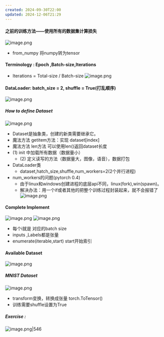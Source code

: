```yaml
---
created: 2024-09-30T22:00
updated: 2024-12-06T21:29
---
```


#### 之前的训练方法——使用所有的数据集计算损失
![image.png](https://gitee.com/zhang-junjie123/picture/raw/master/image/20240930220336.png)
- from_numpy 将numpy转为tensor
#### Terminology : Epoch ,Batch-size,Iterations

- Iterations = Total-size / Batch-size
![image.png](https://gitee.com/zhang-junjie123/picture/raw/master/image/20240930220548.png)

#### DataLoader: batch_size = 2, shuffle = True(打乱顺序)

![image.png](https://gitee.com/zhang-junjie123/picture/raw/master/image/20240930220753.png)

##### How to define Dataset
![image.png](https://gitee.com/zhang-junjie123/picture/raw/master/image/20240930220901.png)

- Dataset是抽象类，创建的新类需要继承它。
- 魔法方法 getitem方法：实现 dataset\[index]
- 魔法方法 len方法 可以使用len()返回dataset长度
- (1) init 中加载所有数据（数据量小）
	- (2) 定义读写的方法（数据量大，图像，语音），数据打包
- DataLoader类
	- dataset,hatch_size,shuffle,num_workers=2(2个并行进程)
- num_workers的问题(pytorch 0.4)
	- 由于linux和windows创建进程的底层api不同，linux(fork),win(spawn)。
	- 解决办法：用一个if或者其他的把整个训练过程封装起来，就不会报错了
![image.png](https://gitee.com/zhang-junjie123/picture/raw/master/image/20240930222212.png)

#### Complete Implement
![image.png](https://gitee.com/zhang-junjie123/picture/raw/master/image/20240930222528.png)
![image.png](https://gitee.com/zhang-junjie123/picture/raw/master/image/20240930222632.png)
- 每个i就是 对应的batch size
- inputs ,Labels都是张量
- enumerate(iterable,start) start开始索引


#### Available Dataset
![image.png](https://gitee.com/zhang-junjie123/picture/raw/master/image/20240930223422.png)


##### MNIST Dataset

![image.png](https://gitee.com/zhang-junjie123/picture/raw/master/image/20240930223605.png)
- transform变换，转换成张量 torch.ToTensor()
- 训练需要shuffle设置为True


##### Exercise :

![image.png|546](https://gitee.com/zhang-junjie123/picture/raw/master/image/20240930223913.png)

